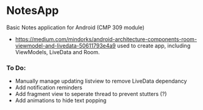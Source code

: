 # NotesApp
Basic Notes application for Android (CMP 309 module)

- https://medium.com/mindorks/android-architecture-components-room-viewmodel-and-livedata-50611793e4a9 used to create app, including ViewModels, LiveData and Room.

### To Do:
- Manually manage updating listview to remove LiveData dependancy
- Add notification reminders
- Add fragment view to seperate thread to prevent stutters (?)
- Add animations to hide text popping
